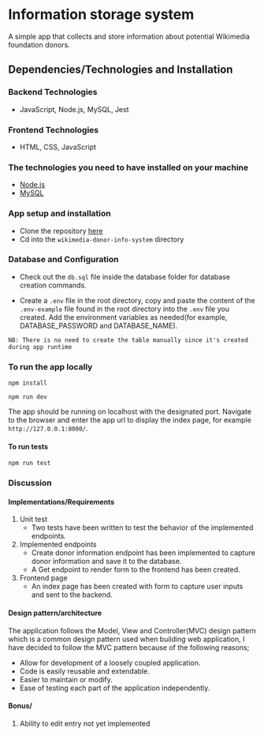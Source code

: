 # Information storage system

A simple app that collects and store information about potential Wikimedia foundation donors.

## Dependencies/Technologies and Installation

### Backend Technologies

- JavaScript, Node.js, MySQL, Jest

### Frontend Technologies

- HTML, CSS, JavaScript

### The technologies you need to have installed on your machine

- [Node.js](https://nodejs.org/en/download/)
- [MySQL](https://www.mysql.com/downloads/)

### App setup and installation

- Clone the repository [here](https://github.com/hariclerry/wikimedia-donor-info-system.git)
- Cd into the `wikimedia-donor-info-system` directory

### Database and Configuration

- Check out the `db.sql` file inside the database folder for database creation commands.

- Create a `.env` file in the root directory, copy and paste the content of the `.env-example` file found in the root directory into the `.env` file you created. Add the environment variables as needed(for example, DATABASE_PASSWORD and DATABASE_NAME).

`NB: There is no need to create the table manually since it's created during app runtime`

### To run the app locally

```
npm install
```

```
npm run dev
```

The app should be running on localhost with the designated port. Navigate to the browser and enter the app url to display the index page, for example `http://127.0.0.1:8000/`.

#### To run tests

```
npm run test
```

### Discussion

#### Implementations/Requirements

1. Unit test
   - Two tests have been written to test the behavior of the implemented endpoints.
2. Implemented endpoints
   - Create donor information endpoint has been implemented to capture donor information and save it to the database.
   - A Get endpoint to render form to the frontend has been created.
3. Frontend page
   - An index page has been created with form to capture user inputs and sent to the backend.

#### Design pattern/architecture

The application follows the Model, View and Controller(MVC) design pattern which is a common design pattern used when building web application, I have decided to follow the MVC pattern
because of the following reasons;

- Allow for development of a loosely coupled application.
- Code is easily reusable and extendable.
- Easier to maintain or modify.
- Ease of testing each part of the application independently.

#### Bonus/

1.  Ability to edit entry not yet implemented
